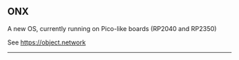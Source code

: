 ONX
---

A new OS, currently running on Pico-like boards (RP2040 and RP2350)

See https://object.network

---------------------------
